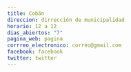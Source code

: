 ```yaml
---
title: Cobán
direccion: dirrección de municipalidad
horario: 12 a 12
dias_abiertos: "7"
pagina_web: pagina
corrreo_electronico: correo@gmail.com
facebook: facebook
twitter: twitter
---
```

